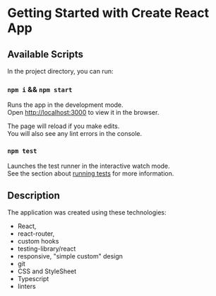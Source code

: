 # Getting Started with Create React App

## Available Scripts

In the project directory, you can run:

### `npm i` && `npm start`

Runs the app in the development mode.\
Open [http://localhost:3000](http://localhost:3000) to view it in the browser.

The page will reload if you make edits.\
You will also see any lint errors in the console.

### `npm test`

Launches the test runner in the interactive watch mode.\
See the section about [running tests](https://facebook.github.io/create-react-app/docs/running-tests) for more information.

## Description

The application was created using these technologies:

- React,
- react-router,
- custom hooks
- testing-library/react
- responsive, "simple custom" design
- git
- CSS and StyleSheet
- Typescript
- linters
